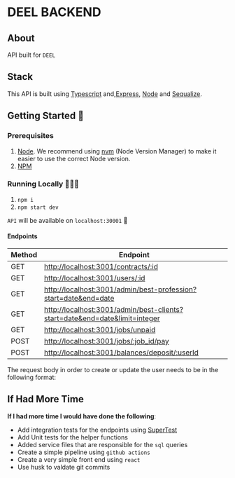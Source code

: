 # DEEL BACKEND

## About

API built for `DEEL`

## Stack

This API is built using [Typescript](https://www.typescriptlang.org/) and,[Express](https://expressjs.com/), [Node](https://nodejs.org/en/) and [Sequalize](https://sequelize.org/).

## Getting Started 🏁

### Prerequisites

1. [Node](https://nodejs.org/en/). We recommend using [nvm](https://github.com/nvm-sh/nvm) (Node Version Manager) to make it easier to use the correct Node version.
2. [NPM](https://www.npmjs.com/package/npm)

### Running Locally 🏃🏽‍♂️

1. `npm i`
2. `npm start dev`

`API` will be available on `localhost:30001` 🚀

#### Endpoints

| Method | Endpoint                                                                     |
| ------ | ---------------------------------------------------------------------------- |
| GET    | <http://localhost:3001/contracts/:id>                                        |
| GET    | <http://localhost:3001/users/:id>                                            |
| GET    | <http://localhost:3001/admin/best-profession?start=date&end=date>            |
| GET    | <http://localhost:3001/admin/best-clients?start=date&end=date&limit=integer> |
| GET    | <http://localhost:3001/jobs/unpaid>                                          |
| POST   | <http://localhost:3001/jobs/:job_id/pay>                                     |
| POST   | <http://localhost:3001/balances/deposit/:userId>                             |

The request body in order to create or update the user needs to be in the following format:

## If Had More Time

**If I had more time I would have done the following**:

- Add integration tests for the endpoints using [SuperTest](https://www.npmjs.com/package/supertest)
- Add Unit tests for the helper functions
- Added service files that are responsible for the `sql` queries
- Create a simple pipeline using `github actions`
- Create a very simple front end using `react`
- Use husk to valdate git commits
